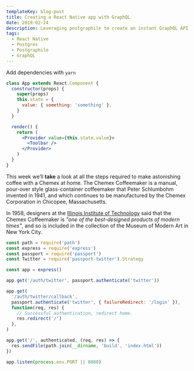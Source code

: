 ```yaml
---
templateKey: blog-post
title: Creating a React Native app with GraphQL
date: 2019-02-24
description: Leveraging postgraphile to create an instant GraphQL API
tags:
  - React Native
  - Postgres
  - Postgraphile
  - GraphQL
---
```


Add dependencies with `yarn`

```jsx
class App extends React.Component {
  constructor(props) {
    super(props)
    this.state = {
      value: { something: 'something' },
    }
  }

  render() {
    return (
      <Provider value={this.state.value}>
        <Toolbar />
      </Provider>
    )
  }
}
```

This week we’ll **take** a look at all the steps required to make astonishing
coffee with a Chemex at home. The Chemex Coffeemaker is a manual, pour-over
style glass-container coffeemaker that Peter Schlumbohm invented in 1941, and
which continues to be manufactured by the Chemex Corporation in Chicopee,
Massachusetts.

In 1958, designers at the
[Illinois Institute of Technology](https://www.spacefarm.digital) said that the
Chemex Coffeemaker is _"one of the best-designed products of modern times"_, and
so is included in the collection of the Museum of Modern Art in New York City.

```js
const path = require('path')
const express = require('express')
const passport = require('passport')
const Twitter = require('passport-twitter').Strategy

const app = express()

app.get('/auth/twitter', passport.authenticate('twitter'))

app.get(
  '/auth/twitter/callback',
  passport.authenticate('twitter', { failureRedirect: '/login' }),
  function(req, res) {
    // Successful authentication, redirect home.
    res.redirect('/')
  },
)

app.get('/', authenticated, (req, res) => {
  res.sendFile(path.join(__dirname, 'build', 'index.html'))
})

app.listen(process.env.PORT || 8080)
```

